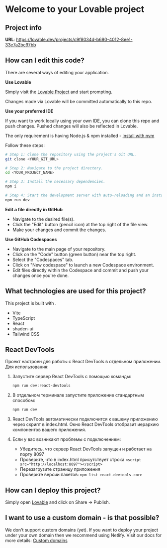 # Welcome to your Lovable project

## Project info

**URL**: https://lovable.dev/projects/c9f8034d-b680-4012-8ee1-33e7a2bc97bb

## How can I edit this code?

There are several ways of editing your application.

**Use Lovable**

Simply visit the [Lovable Project](https://lovable.dev/projects/c9f8034d-b680-4012-8ee1-33e7a2bc97bb) and start prompting.

Changes made via Lovable will be committed automatically to this repo.

**Use your preferred IDE**

If you want to work locally using your own IDE, you can clone this repo and push changes. Pushed changes will also be reflected in Lovable.

The only requirement is having Node.js & npm installed - [install with nvm](https://github.com/nvm-sh/nvm#installing-and-updating)

Follow these steps:

```sh
# Step 1: Clone the repository using the project's Git URL.
git clone <YOUR_GIT_URL>

# Step 2: Navigate to the project directory.
cd <YOUR_PROJECT_NAME>

# Step 3: Install the necessary dependencies.
npm i

# Step 4: Start the development server with auto-reloading and an instant preview.
npm run dev
```

**Edit a file directly in GitHub**

- Navigate to the desired file(s).
- Click the "Edit" button (pencil icon) at the top right of the file view.
- Make your changes and commit the changes.

**Use GitHub Codespaces**

- Navigate to the main page of your repository.
- Click on the "Code" button (green button) near the top right.
- Select the "Codespaces" tab.
- Click on "New codespace" to launch a new Codespace environment.
- Edit files directly within the Codespace and commit and push your changes once you're done.

## What technologies are used for this project?

This project is built with .

- Vite
- TypeScript
- React
- shadcn-ui
- Tailwind CSS

## React DevTools

Проект настроен для работы с React DevTools в отдельном приложении. Для использования:

1. Запустите сервер React DevTools с помощью команды:
   ```sh
   npm run dev:react-devtools
   ```

2. В отдельном терминале запустите приложение стандартным способом:
   ```sh
   npm run dev
   ```

3. React DevTools автоматически подключится к вашему приложению через скрипт в index.html. Окно React DevTools отобразит иерархию компонентов вашего приложения.

4. Если у вас возникают проблемы с подключением:
   - Убедитесь, что сервер React DevTools запущен и работает на порту 8097
   - Проверьте, что в index.html присутствует строка `<script src="http://localhost:8097"></script>`
   - Перезагрузите страницу приложения
   - Проверьте версии пакетов: `npm list react-devtools-core`

## How can I deploy this project?

Simply open [Lovable](https://lovable.dev/projects/c9f8034d-b680-4012-8ee1-33e7a2bc97bb) and click on Share -> Publish.

## I want to use a custom domain - is that possible?

We don't support custom domains (yet). If you want to deploy your project under your own domain then we recommend using Netlify. Visit our docs for more details: [Custom domains](https://docs.lovable.dev/tips-tricks/custom-domain/)

